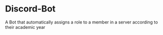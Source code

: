 # Discord-Bot
A Bot that automatically assigns a role to a member in a server according to their academic year
